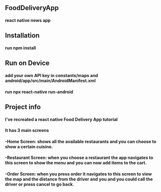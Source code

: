 ## FoodDeliveryApp
#### react native news app

## Installation
#### run npm install

## Run on Device
#### add your own API key in constants/maps and android/app/src/main/AndroidManifest.xml
#### run npx react-native run-android

## Project info
#### I've recreated a react native Food Delivery App tutorial
#### It has 3 main screens
#### -Home Screen: shows all the available restaurants and you can choose to show a certain cuisine.
#### -Restaurant Screen: when you choose a restaurant the app navigates to this screen to show the menu and you can now add items to the cart.
#### -Order Screen: when you press order it navigates to this screen to view the map and the distance from the driver and you and you could call the driver or press cancel to go back.
